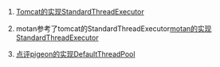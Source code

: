 
1. [Tomcat的实现StandardThreadExecutor](https://github.com/apache/tomcat/blob/trunk/java/org/apache/catalina/core/StandardThreadExecutor.java)

2. motan参考了tomcat的StandardThreadExecutor[motan的实现StandardThreadExecutor](https://github.com/weibocom/motan/blob/master/motan-transport-netty/src/main/java/com/weibo/api/motan/transport/netty/.java)

3. [点评pigeon的实现DefaultThreadPool](https://github.com/dianping/pigeon/blob/master/pigeon-common/src/main/java/com/dianping/pigeon/threadpool/DefaultThreadPool.java)
